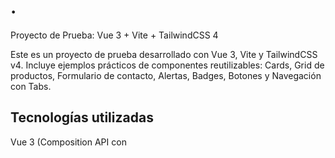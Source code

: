 # .

Proyecto de Prueba: Vue 3 + Vite + TailwindCSS 4

Este es un proyecto de prueba desarrollado con Vue 3, Vite y TailwindCSS v4.
Incluye ejemplos prácticos de componentes reutilizables: Cards, Grid de productos, Formulario de contacto, Alertas, Badges, Botones y Navegación con Tabs.

## Tecnologías utilizadas

Vue 3 (Composition API con <script setup>)

Vite como bundler ultrarrápido

TailwindCSS v4 para estilos utilitarios

ESLint + Prettier para linting y formateo

src/
  assets/
    tailwind.css        # Estilos globales con Tailwind
  components/
    AppHeader.vue
    AppFooter.vue
    ProductCard.vue
    ProductGrid.vue
    ContactForm.vue
    AlertsGroup.vue
    BadgesButtons.vue
    TabsNav.vue
  App.vue               # Componente raíz que orquesta todo
  main.js               # Punto de entrada de la aplicación

## Componentes principales

AppHeader / AppFooter → Cabecera y pie de página

ProductGrid + ProductCard → Renderizan una cuadrícula de productos

ContactForm → Formulario de contacto simple

AlertsGroup → Alertas de éxito, advertencia y error

BadgesButtons → Ejemplos de badges y botones con Tailwind

TabsNav → Navegación por pestañas con v-model

## Demostración

Aquí puedes ver un video de ejemplo del proyecto en ejecución:

👉See [Ver video de Demostración](https://youtu.be/zpz52UkgfXM)

📌 Notas

Proyecto creado únicamente con fines de aprendizaje/prueba

Perfecto como base para practicar Vue + Tailwind

Fácil de extender con vue-router y Pinia

## Customize configuration

See [Vite Configuration Reference](https://vite.dev/config/).

## Project Setup

```sh
npm install
```

### Compile and Hot-Reload for Development

```sh
npm run dev
```

### Compile and Minify for Production

```sh
npm run build
```

### Lint with [ESLint](https://eslint.org/)

```sh
npm run lint
```
